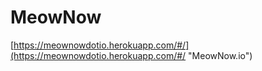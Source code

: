 # MeowNow

[https://meownowdotio.herokuapp.com/#/](https://meownowdotio.herokuapp.com/#/ "MeowNow.io")
